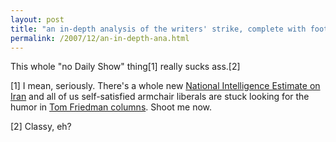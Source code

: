 ```yaml
---
layout: post
title: "an in-depth analysis of the writers' strike, complete with footnotes"
permalink: /2007/12/an-in-depth-ana.html
---
```


This whole "no Daily Show" thing\[1\] really sucks ass.\[2\]

\[1\] I mean, seriously. There's a whole new [National Intelligence Estimate on Iran](http://www.nytimes.com/2007/12/06/world/middleeast/06intel.html?_r=1&hp&oref=slogin) and all of us self-satisfied armchair liberals are stuck looking for the humor in [Tom Friedman columns](http://www.nytimes.com/2007/12/05/opinion/05friedman.html?n=Top/Opinion/Editorials%20and%20Op-Ed/Op-Ed/Columnists). Shoot me now.

\[2\] Classy, eh?